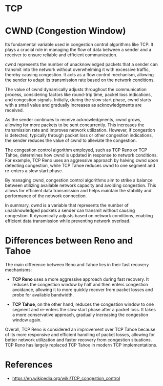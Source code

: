 
# TCP

# CWND (Congestion Window)
Its fundamental variable used in congestion control algorithms like TCP.
It plays a crucial role in managing the flow of data between a sender and a receiver to ensure reliable and efficient communication.

cwnd represents the number of unacknowledged packets that a sender can transmit into the network without overwhelming it with excessive traffic, thereby causing congestion. It acts as a flow control mechanism, allowing the sender to adapt its transmission rate based on the network conditions.

The value of cwnd dynamically adjusts throughout the communication process, considering factors like round-trip time, packet loss indications, and congestion signals. Initially, during the slow start phase, cwnd starts with a small value and gradually increases as acknowledgments are received.

As the sender continues to receive acknowledgments, cwnd grows, allowing for more packets to be sent concurrently. This increases the transmission rate and improves network utilization. However, if congestion is detected, typically through packet loss or other congestion indications, the sender reduces the value of cwnd to alleviate the congestion.

The congestion control algorithm employed, such as TCP Reno or TCP Tahoe, determines how cwnd is updated in response to network conditions. For example, TCP Reno uses an aggressive approach by halving cwnd upon detecting congestion, while TCP Tahoe reduces cwnd to one segment and re-enters a slow start phase.

By managing cwnd, congestion control algorithms aim to strike a balance between utilizing available network capacity and avoiding congestion. This allows for efficient data transmission and helps maintain the stability and performance of the network connection.

In summary, cwnd is a variable that represents the number of unacknowledged packets a sender can transmit without causing congestion. It dynamically adjusts based on network conditions, enabling efficient data transmission while preventing network overload.


# Differences between Reno and Tahoe
The main difference between Reno and Tahoe lies in their fast recovery mechanisms:

* **TCP Reno** uses a more aggressive approach during fast recovery. It reduces the congestion window by half and then enters congestion avoidance, allowing it to more quickly recover from packet losses and probe for available bandwidth.

* **TCP Tahoe**, on the other hand, reduces the congestion window to one segment and re-enters the slow start phase after a packet loss. It takes a more conservative approach, gradually increasing the congestion window again.

Overall, TCP Reno is considered an improvement over TCP Tahoe because of its more responsive and efficient handling of packet losses, allowing for better network utilization and faster recovery from congestion situations. TCP Reno has largely replaced TCP Tahoe in modern TCP implementations.

# References

* https://en.wikipedia.org/wiki/TCP_congestion_control